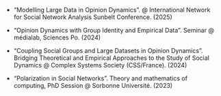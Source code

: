 - “Modelling Large Data in Opinion Dynamics”. @ International Network for Social Network Analysis Sunbelt Conference. (2025)

- “Opinion Dynamics with Group Identity and Empirical Data”. Seminar @ médialab, Sciences Po. (2024)

- “Coupling Social Groups and Large Datasets in Opinion Dynamics”. Bridging Theoretical and Empirical Approaches to the Study of Social Dynamics @ Complex Systems Society (CSS/France). (2024)

- “Polarization in Social Networks”. Theory and mathematics of computing, PhD Session @ Sorbonne Université. (2023)
